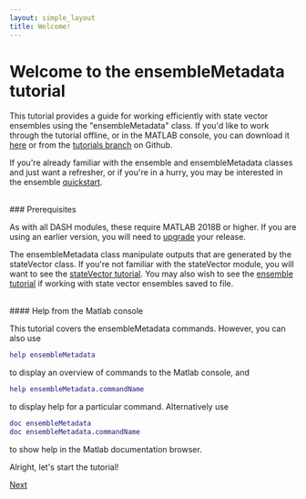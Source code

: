 ```yaml
---
layout: simple_layout
title: Welcome!
---
```


# Welcome to the ensembleMetadata tutorial

This tutorial provides a guide for working efficiently with state vector ensembles using the "ensembleMetadata" class. If you'd like to work through the tutorial offline, or in the MATLAB console, you can download it <a href="ensemble-tutorial.zip" download>here</a> or from the [tutorials branch](https://github.com/JonKing93/DASH/tree/Tutorials) on Github.

If you're already familiar with the ensemble and ensembleMetadata classes and just want a refresher, or if you're in a hurry, you may be interested in the ensemble [quickstart](quickstart).

<br>
### Prerequisites

As with all DASH modules, these require MATLAB 2018B or higher. If you are using an earlier version, you will need to [upgrade](https://www.mathworks.com/help/install/ug/upgrade-matlab-release.html) your release.

The ensembleMetadata class manipulate outputs that are generated by the stateVector class. If you're not familiar with the stateVector module, you will want to see the [stateVector tutorial](../stateVector/welcome). You may also wish to see the [ensemble tutorial](../ensemble/welcome) if working with state vector ensembles saved to file.

<br>
#### Help from the Matlab console

This tutorial covers the ensembleMetadata commands. However, you can also use
```matlab
help ensembleMetadata
```
to display an overview of commands to the Matlab console, and
```matlab
help ensembleMetadata.commandName
```
to display help for a particular command. Alternatively use
```matlab
doc ensembleMetadata
doc ensembleMetadata.commandName
```
to show help in the Matlab documentation browser.

Alright, let's start the tutorial!

[Next](intro)

